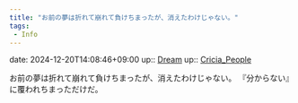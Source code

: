 ```yaml
---
title: "お前の夢は折れて崩れて負けちまったが、消えたわけじゃない。"
tags:
 - Info
---
```


date: 2024-12-20T14:08:46+09:00
up:: [Dream](Bar/Novel/Topics/Dream.md)
up:: [Cricia_People](../Bar/Novel/Nacaria/Cricia_People.md)

お前の夢は折れて崩れて負けちまったが、消えたわけじゃない。
『分からない』に覆われちまっただけだ。
